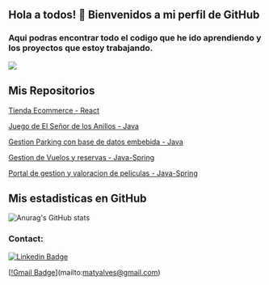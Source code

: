 ## Hola a todos! 👋  Bienvenidos a mi perfil de GitHub

### Aqui podras encontrar todo el codigo que he ido aprendiendo y los proyectos que estoy trabajando.

![](https://images.pexels.com/photos/1181675/pexels-photo-1181675.jpeg)

## Mis Repositorios

[Tienda Ecommerce - React](https://github.com/mattyys/Ecommerce-react.git)

[Juego de El Señor de los Anillos - Java](https://github.com/mattyys/lotrGame.git)

[Gestion Parking con base de datos embebida - Java](https://github.com/mattyys/parckingDB.git)

[Gestion de Vuelos y reservas - Java-Spring](https://github.com/mattyys/flightapp.git)

[Portal de gestion y valoracion de peliculas - Java-Spring](https://github.com/mattyys/filmWeb.git)

## Mis estadisticas en GitHub
![Anurag's GitHub stats](https://github-readme-stats.vercel.app/api?username=mattyys&show_icons=true&theme=tokyonight)

### Contact:

[![Linkedin Badge](https://img.shields.io/badge/LinkedIn-0077B5?style=for-the-badge&logo=linkedin&logoColor=white)](https://www.linkedin.com/in/matías-alves-0461aa255)

[[!Gmail Badge](https://img.shields.io/badge/Gmail-D14836?style=for-the-badge&logo=gmail&logoColor=white)](mailto:matyalves@gmail.com)


<!--
**mattyys/mattyys** is a ✨ _special_ ✨ repository because its `README.md` (this file) appears on your GitHub profile.

Here are some ideas to get you started:

- 🔭 I’m currently working on ...
- 🌱 I’m currently learning ...
- 👯 I’m looking to collaborate on ...
- 🤔 I’m looking for help with ...
- 💬 Ask me about ...
- 📫 How to reach me: ...
- 😄 Pronouns: ...
- ⚡ Fun fact: ...
-->
